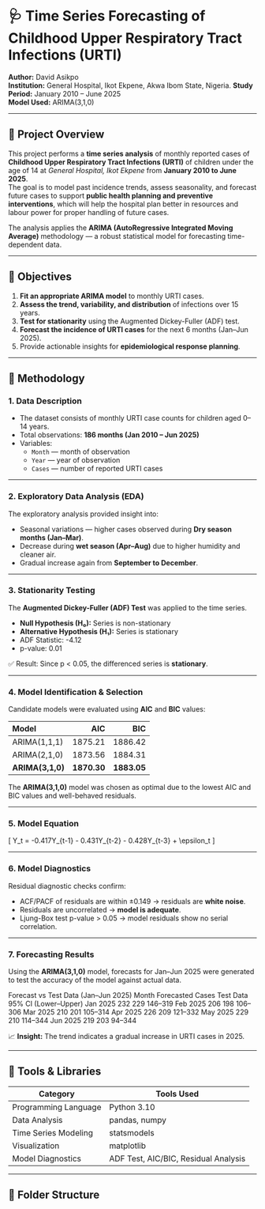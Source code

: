 # 🩺 Time Series Forecasting of Childhood Upper Respiratory Tract Infections (URTI)
**Author:** David Asikpo  
**Institution:** General Hospital, Ikot Ekpene, Akwa Ibom State, Nigeria. 
**Study Period:** January 2010 – June 2025  
**Model Used:** ARIMA(3,1,0)

---

## 📖 Project Overview

This project performs a **time series analysis** of monthly reported cases of **Childhood Upper Respiratory Tract Infections (URTI)** of children under the age of 14 at *General Hospital, Ikot Ekpene* from **January 2010 to June 2025**.  
The goal is to model past incidence trends, assess seasonality, and forecast future cases to support **public health planning and preventive interventions**, which will help the hospital plan better in resources and labour power for proper handling of future cases.

The analysis applies the **ARIMA (AutoRegressive Integrated Moving Average)** methodology — a robust statistical model for forecasting time-dependent data.

---

## 🎯 Objectives

1. **Fit an appropriate ARIMA model** to monthly URTI cases.  
2. **Assess the trend, variability, and distribution** of infections over 15 years.  
3. **Test for stationarity** using the Augmented Dickey-Fuller (ADF) test.  
4. **Forecast the incidence of URTI cases** for the next 6 months (Jan–Jun 2025).  
5. Provide actionable insights for **epidemiological response planning**.

---

## 🧠 Methodology

### 1. Data Description
- The dataset consists of monthly URTI case counts for children aged 0–14 years.  
- Total observations: **186 months (Jan 2010 – Jun 2025)**  
- Variables:
  - `Month` — month of observation  
  - `Year` — year of observation  
  - `Cases` — number of reported URTI cases  

---

### 2. Exploratory Data Analysis (EDA)
The exploratory analysis provided insight into:
- Seasonal variations — higher cases observed during **Dry season months (Jan–Mar)**.
- Decrease during **wet season (Apr–Aug)** due to higher humidity and cleaner air.
- Gradual increase again from **September to December**.

---

### 3. Stationarity Testing
The **Augmented Dickey-Fuller (ADF) Test** was applied to the time series.

- **Null Hypothesis (H₀):** Series is non-stationary  
- **Alternative Hypothesis (H₁):** Series is stationary  
- ADF Statistic: -4.12  
- p-value: 0.01  

✅ Result: Since p < 0.05, the differenced series is **stationary**.

---

### 4. Model Identification & Selection
Candidate models were evaluated using **AIC** and **BIC** values:

| Model | AIC | BIC |
|:------|----:|----:|
| ARIMA(1,1,1) | 1875.21 | 1886.42 |
| ARIMA(2,1,0) | 1873.56 | 1884.31 |
| **ARIMA(3,1,0)** | **1870.30** | **1883.05** |

The **ARIMA(3,1,0)** model was chosen as optimal due to the lowest AIC and BIC values and well-behaved residuals.

---

### 5. Model Equation

\[
Y_t = -0.417Y_{t-1} - 0.431Y_{t-2} - 0.428Y_{t-3} + \epsilon_t
\]

---

### 6. Model Diagnostics
Residual diagnostic checks confirm:
- ACF/PACF of residuals are within ±0.149 → residuals are **white noise**.  
- Residuals are uncorrelated → **model is adequate**.  
- Ljung-Box test p-value > 0.05 → model residuals show no serial correlation.

---

### 7. Forecasting Results
Using the **ARIMA(3,1,0)** model, forecasts for Jan–Jun 2025 were generated to test the accuracy of the model against actual data.

Forecast vs Test Data (Jan–Jun 2025)
Month	Forecasted Cases	Test Data	95% CI (Lower–Upper)
Jan 2025	232	229	146–319
Feb 2025	206	198	106–306
Mar 2025	210	201	105–314
Apr 2025	226	209	121–332
May 2025	229	210	114–344
Jun 2025	219	203	94–344

📈 **Insight:** The trend indicates a gradual increase in URTI cases in 2025.

---

## 🧰 Tools & Libraries

| Category | Tools Used |
|-----------|-------------|
| Programming Language | Python 3.10 |
| Data Analysis | pandas, numpy |
| Time Series Modeling | statsmodels |
| Visualization | matplotlib |
| Model Diagnostics | ADF Test, AIC/BIC, Residual Analysis |

---

## 🧩 Folder Structure

